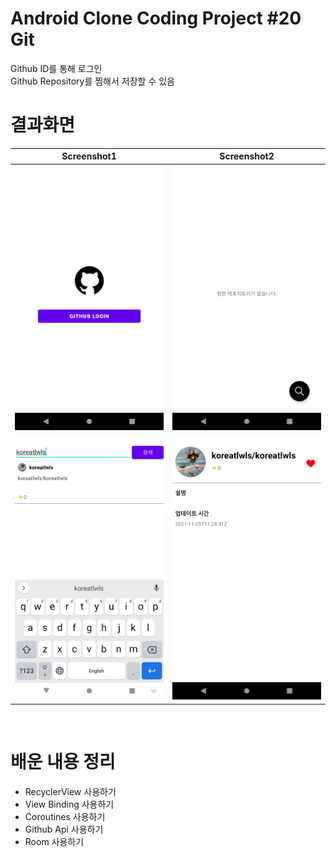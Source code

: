 # Android Clone Coding Project #20 Git
Github ID를 통해 로그인
</br>
Github Repository를 찜해서 저장할 수 있음
</br>
# 결과화면
|Screenshot1|Screenshot2|
|---|---|
|<img src="./screenshot/1.png"/>|<img src="./screenshot/2.png"/>|
|<img src="./screenshot/3.png"/>|<img src="./screenshot/4.png"/>|

</br>

# 배운 내용 정리
- RecyclerView 사용하기
- View Binding 사용하기
- Coroutines 사용하기
- Github Api 사용하기
- Room 사용하기

